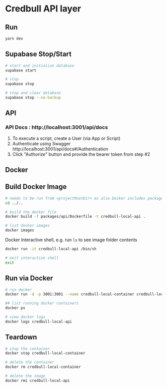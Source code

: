# Credbull API layer

## Run

```bash
yarn dev
```

## Supabase Stop/Start

```bash
# start and initialize database
supabase start
```

```bash
# stop
supabase stop
```

```bash
# stop and clear database
supabase stop --no-backup
```

## API

### API Docs : http://localhost:3001/api/docs

1. To execute a script, create a User (via App or Script)
1. Authenticate using Swagger http://localhost:3001/api/docs#/Authentication
1. Click "Authorize" button and provide the bearer token from step #2


## Docker

## Build Docker Image 
```bash
# needs to be run from <projectRootDir> as also Docker includes packages/contracts too
cd ../..

# build the docker file
docker build -f packages/api/Dockerfile -t credbull-local-api .

# list docker images
docker images
```

Docker Interactive shell, e.g. run `ls` to see image folder contents
```bash
docker run -it credbull-local-api /bin/sh

# exit interactive shell
exit 
```

## Run via Docker
```bash
# run docker
docker run -d -p 3001:3001 --name credbull-local-container credbull-local-api

## list running docker containers
docker ps

# view docker logs
docker logs credbull-local-api
```

## Teardown
```bash
# stop the container
docker stop credbull-local-container

# delete the container
docker rm credbull-local-container

# delete the image
docker rmi credbull-local-api
```
